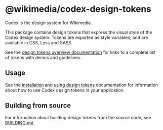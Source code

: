 # @wikimedia/codex-design-tokens

Codex is the design system for Wikimedia.

This package contains design tokens that express the visual style of the Codex design system. Tokens are exported as style variables, and are available in CSS, Less and SASS.

See the [design tokens overview documentation](https://doc.wikimedia.org/codex/latest/design-tokens/overview.html) for links to a complete list of tokens with demos and guidelines.

## Usage

See the [installation](https://doc.wikimedia.org/codex/main/using-codex/usage.html#installation) and [using design tokens](https://doc.wikimedia.org/codex/main/using-codex/usage.html#using-design-tokens) documentation for information about how to use Codex design tokens in your application.

## Building from source

For information about building design tokens from the source code, see [BUILDING.md](./BUILDING.md).